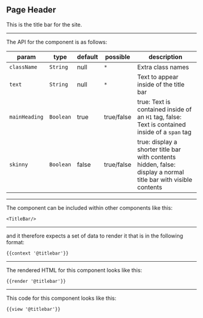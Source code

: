 ## Page Header

This is the title bar for the site.

-----
The API for the component is as follows:

| param         | type          | default       | possible      | description           |
|---            |---            |---            |---            |---                    |
| `className`   | `String`      | null          | `*`           | Extra class names |
| `text`        | `String`      | null          | `*`           | Text to appear inside of the title bar |
| `mainHeading` | `Boolean`     | true          | true/false    | true: Text is contained inside of an `H1` tag, false: Text is contained inside of a `span` tag |
| `skinny`      | `Boolean`     | false         | true/false    | true: display a shorter title bar with contents hidden, false: display a normal title bar with visible contents |

-----
The component can be included within other components like this:

```
<TitleBar/>
```

-----
and it therefore expects a set of data to render it that is in the following format:

```
{{context '@titlebar'}}
```

-----
The rendered HTML for this component looks like this:

```
{{render '@titlebar'}}
```

-----
This code for this component looks like this:

```
{{view '@titlebar'}}
```
